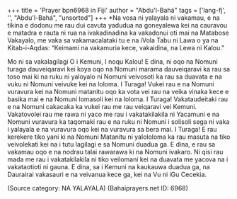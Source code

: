 +++
title = 'Prayer bpn6968 in Fiji'
author = "Abdu'l-Bahá"
tags = ['lang-fj', '', "Abdu'l-Bahá", "unsorted"]
+++
*Na vosa ni yalayala ni vakamau, e na tikina e dodonu me rau dui cavuta yadudua na goneyalewa kei na cauravou e matadra e rauta ni rua na ivakadinadina ka vakadonui oti mai na Matabose Vakayalo, me vaka sa vakamacalataki tu e na iVola Tabu ni Lawa o ya na Kitab-i-Aqdas: “Keimami na vakamuria kece, vakaidina, na Lewa ni Kalou."



Mo ni sa vakalagilagi O i Kemuni, I noqu Kalou! E dina, ni oqo na Nomuni turaga dauveiqaravi kei koya oqo na Nomuni marama dauveiqaravi ka rau sa toso mai ki na ruku ni yaloyalo ni Nomuni veivosoti ka rau sa duavata e na vuku ni Nomuni veivuke kei na loloma. I Turaga! Vukei rau e na Nomuni vuravura kei na Nomuni matanitu oqo ka vota vei rau na veika vinaka kece e basika mai e na Nomuni lomasoli kei na loloma. I Turaga! Vakataudeitaki rau e na Nomuni cakacaka ka vukei rau me rau veiqaravi vei Kemuni. Vakatovolei rau me rawa ni yaco me rau i vakatakilakila ni Yacamuni e na Nomuni vuravura ka taqomaki rau e na ruku ni Nomuni i solisoli sega ni vaka i yalayala e na vuravura oqo kei na vuravura sa bera mai. I Turaga! E rau kerekere tiko yani ki na Nomuni Matanitu ni yalololoma ka rau masuta na tiko veivolekati kei na i tutu lagilagi e sa Nomuni duadua ga. E dina, e rau sa vakamau oqo e na nodrau talai rawarawa ki na Nomuni ivakaro. Ni qisi rau mada me rau i vakatakilakila ni tiko veilomani kei na duavata me yacova na i vakataotioti ni gauna. E dina, sa i Kemuni na kaukauwa duadua ga, na Daurairai vakasauri e na veivanua kece ga, kei na Vu ni iGu Cecekia.

(Source category: NA YALAYALA)
(Bahaiprayers.net ID: 6968)
